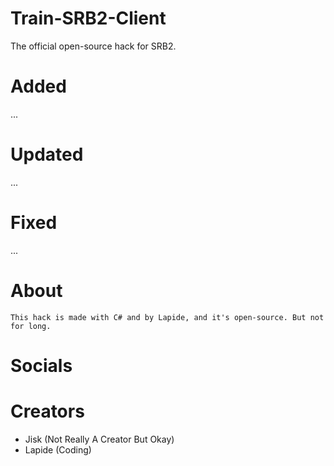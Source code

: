 # Train-SRB2-Client
The official open-source hack for SRB2.


# Added
...

# Updated
...

# Fixed
...

# About
```
This hack is made with C# and by Lapide, and it's open-source. But not for long.
```

# Socials

# Creators
- Jisk (Not Really A Creator But Okay)
- Lapide (Coding)
